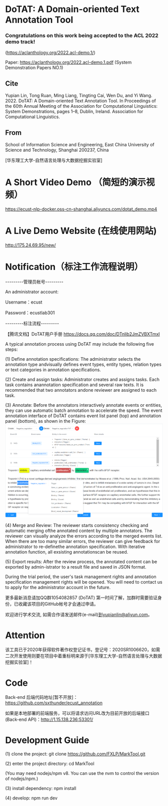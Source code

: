 # DoTAT: A Domain-oriented Text Annotation Tool 

### Congratulations on this work being accepted to the ACL 2022 demo track! 

(https://aclanthology.org/2022.acl-demo.1/)

Paper: https://aclanthology.org/2022.acl-demo.1.pdf  (System Demonstration Papers NO.1)

## Cite
Yupian Lin, Tong Ruan, Ming Liang, Tingting Cai, Wen Du, and Yi Wang. 2022. DoTAT: A Domain-oriented Text Annotation Tool. In Proceedings of the 60th Annual Meeting of the Association for Computational Linguistics: System Demonstrations, pages 1–8, Dublin, Ireland. Association for Computational Linguistics.

## From
School of Information Science and Engineering, East China University of Science and Technology, Shanghai 200237, China

[华东理工大学-自然语言处理与大数据挖掘实验室]

# A Short Video Demo （简短的演示视频）
https://ecust-nlp-docker.oss-cn-shanghai.aliyuncs.com/dotat_demo.mp4

# A Live Demo Website (在线使用网站)
http://175.24.69.95/new/

# Notification（标注工作流程说明）

---------管理员帐号---------

An administrator account:

Username：ecust

Password：ecustlab301

---------标注流程---------

【腾讯文档】DoTAT用户手册
https://docs.qq.com/doc/DTnlib2JmZVBXTmxI


A typical annotation process using DoTAT may include the following five steps:

(1) Define  annotation  specifications:   The  administrator  selects  the  annotation  type  andvisually defines event types, entity types, relation types or text categories in annotation specifications.

(2) Create and assign tasks: Administrator creates and assigns tasks. Each task contains anannotation specification and several raw texts. It is recommended that two annotators andone reviewer are assigned to each task.

(3) Annotate: Before the annotators interactively annotate events or entities, they can use automatic batch annotation to accelerate the speed. The event annotation interface of DoTAT contains event list panel (top) and annotation panel (bottom), as shown in the Figure: 
![image](https://github.com/FXLP/MyGallery/blob/main/MLEE_nested_event.PNG)


(4) Merge and Review: The reviewer starts consistency checking and automatic merging ofthe annotated content by multiple annotators. The reviewer can visually analyze the errors according to the merged events list.  When there are too many similar errors, the reviewer can give feedback for administrator to re-definethe annotation specification.   With iterative annotation function, all exsisting annotationscan be reused.

(5) Export results: After the review process, the annotated content can be exported by admin-istrator to a result file and saved in JSON format.

During the trial period, the user's task management rights and annotation specification management rights will be opened. You will need to contact us to apply for the administrator account in the future.

更多最新消息请加QQ群1054082857 (DoTAT) 第一时间了解，加群时需要验证身份，已收藏该项目的GitHub帐号才会通过申请。 

欢迎进行学术交流, 如需合作请发送邮件(e-mail)到yupianlin@aliyun.com。


# Attention
该工具已于2020年获得软件著作权登记证书，登记号：2020SR1006620，如需二次开发使用则要在项目中着重标明来源于[华东理工大学-自然语言处理与大数据挖掘实验室]！

# Code
Back-end 后端代码地址[暂不开放]：https://github.com/sxthunder/ecust_annotation

如果是本地部署的前端服务，可以将请求访问URL改为目前开放的后端接口(Back-end API)：http://1.15.138.236:53301/

# Development Guide
(1) clone the project: 
git clone https://github.com/FXLP/MarkTool.git

(2) enter the project directory: 
cd MarkTool

(You may need nodejs/npm v8. You can use the nvm to control the version of nodejs/npm.)

(3) install dependency:
npm install

(4) develop:
npm run dev



